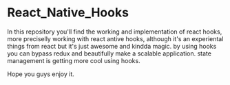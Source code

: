 # React_Native_Hooks

In this repository you'll find the working and implementation of react hooks, more preciselly working with react antive hooks,
although it's an experiental things from react but it's just awesome and kindda magic.
by using hooks you can bypass redux and beautifully make a scalable application.
state management is getting more cool using hooks.

Hope you guys enjoy it.
